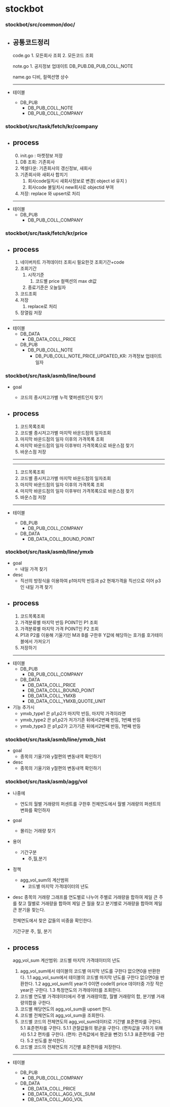 # stockbot

### stockbot/src/common/doc/ 
   + 공통코드정리
      ---
      code.go
         1. 모든회사 조회
         2. 모든코드 조회

      note.go
         1. 공지정보 업데이트
            DB_PUB.DB_PUB_COLL_NOTE
      
      name.go
         디비, 컬렉션명 상수

      ---
   + 테이블
     + DB_PUB
        + DB_PUB_COLL_NOTE
        + DB_PUB_COLL_COMPANY


### stockbot/src/task/fetch/kr/company   
   + process
      ---
      0. init.go : 마켓정보 저장
      1. DB 조회: 기존회사
      2. 엑셀다운: 기존회사의 갱신정보, 새회사
      3. 기존회사와 새회사 합치기
         1. 회사code일치시 새회사정보로 변경( object id 유지 ) 
         2. 회사code 불일치시 new회사로 objectid 부여 
      4. 저장: replace 와 upsert로 처리
      ---
   + 테이블
     + DB_PUB
        + DB_PUB_COLL_COMPANY

### stockbot/src/task/fetch/kr/price   
   + process
      ---
      1. 네이버차트 가격데이터 조회시 필요한것 조회기간+code
      2. 조회기간
         1. 시작기준
            1. 코드별 price 컬렉션의 max dt값
         2. 종료기준은 오늘일자
      3. 코드조회
      4. 저장
         1. replace로 처리
      5. 장열림 저장
      ---
   + 테이블
     + DB_DATA
        + DB_DATA_COLL_PRICE
      + DB_PUB
        + DB_PUB_COLL_NOTE
          + DB_PUB_COLL_NOTE_PRICE_UPDATED_KR: 가격정보 업데이트 일자


### stockbot/src/task/asmb/line/bound 
   + goal
     + 코드의 종시저고가별 누적 몇퍼센트인지 찾기
   + process
      ---
      1. 코드목록조회
      2. 코드별 종시저고가별 마지막 바운드점의 일자조회
      3. 마지막 바운드점의 일자 이후의 가격목록 조회
      4. 마지막 바운드점의 일자 이후부터 가격목록으로 바운스점 찾기
      5. 바운스점 저장 
     
      ---
      ---
      1. 코드목록조회
      2. 코드별 종시저고가별 마지막 바운드점의 일자조회
      3. 마지막 바운드점의 일자 이후의 가격목록 조회
      4. 마지막 바운드점의 일자 이후부터 가격목록으로 바운스점 찾기
      5. 바운스점 저장 
     
      ---      
   + 테이블
     + DB_PUB
        + DB_PUB_COLL_COMPANY
      + DB_DATA
        + DB_DATA_COLL_BOUND_POINT


### stockbot/src/task/asmb/line/ymxb 
   + goal
     + 내일 가격 찾기
   + desc  
     + 직선의 방정식을 이용하여 p1마지막 반등과 p2 현재가격을 직선으로 이어 p3인 내일 가격 찾기
   + process
      ---
      1. 코드목록조회
      2. 가격분류별 마지막 반등 POINT인 P1 조회
      3. 가격분류별 마지막 가격 POINT인 P2 조회
      4. P1과 P2를 이용해 기울기인 M과 B를 구한후 Y값에 해당하는 호가를 호가테이블에서 가져오기
      5. 저장하기
      ---      
   + 테이블
     + DB_PUB
        + DB_PUB_COLL_COMPANY
      + DB_DATA
        + DB_DATA_COLL_PRICE
        + DB_DATA_COLL_BOUND_POINT
        + DB_DATA_COLL_YMXB
        + DB_DATA_COLL_YMXB_QUOTE_UNIT
   + 기능 추가시
     + ymxb_type1 은 p1,p2가 마지막 반등, 마지막 가격이라면
     + ymxb_type2 은 p1,p2가 저가기존 뒤에서2번째 반등, 1번째 반등
     + ymxb_type3 은 p1,p2가 고가기존 뒤에서2번째 반등, 1번째 반등

### stockbot/src/task/asmb/line/ymxb_hist 
   + goal
     + 종목의 기울기와 y절편의 변동내역 확인하기
   + desc  
     + 종목의 기울기와 y절편의 변동내역 확인하기

### stockbot/src/task/asmb/agg/vol 
   + 나중에
     + 연도의 월별 거래량의 퍼센트를 구한후 전체연도에서 월별 거래량의 퍼센트의 변화를 확인하자
   + goal
     + 몰리는 거래량 찾기
   + 용어
     + 기간구분
       + 주,월,분기
   + 정책
     + agg_vol_sum의 계산범위
         + 코드별 마지막 가격데이터의 년도
   + desc
      종목의 거래량 그래프를 연도별로 나누어 
      주별로 거래량을 합하여 제일 큰 주를 찾고
      월별로 거래량을 합하여 제일 큰 월을 찾고
      분기별로 거래량을 합하여 제일 큰 분기을 찾는다.

      전체연도에서 찾은 값들의 비중을 확인한다.
      

      기간구분 주, 월, 분기
   + process
      ---
      agg_vol_sum 계산범위:  코드별 마지막 가격데이터의 년도
      1. agg_vol_sum에서 테이블의 코드별 마지막 년도를 구한다 없으면0을 반환한다.
         1.1 agg_vol_sum에서 테이블의 코드별 마지막 년도를 구한다 없으면0을 반환한다.
         1.2 agg_vol_sum의 year가 0이면 code의 price 데이터중 가장 작은 year은 구한다.
         1.3 특정연도의 가격테이터를 조회한다.
      2. 코드별 연도별 가격데이터에서 주별 거래량의합, 월별 거래량의 합, 분기별 거래량의합을 구한다.
      3. 코드별 해당연도의 agg_vol_sum을 upsert 한다.
      4. 코드별 전체연도의 agg_vol_sum을 조회한다.
      5. 코드별 코드의 전체연도의 agg_vol_sum데이터로 기간별 표준편차를 구한다.
         5.1 표준편차를 구한다.
            5.1.1 관찰값들의 평균을 구한다. (편차값을 구하기 위해서)
            5.1.2 편차를 구한다. (편차: 관측값에서 평균을 뺀것)
            5.1.3 표준편차를 구한다.
         5.2 빈도를 분석한다.
      6. 코드별 코드의 전체연도의 기간별 표준편차를 저장한다.

        
      ---      
   + 테이블
     + DB_PUB
        + DB_PUB_COLL_COMPANY
      + DB_DATA
        + DB_DATA_COLL_PRICE
        + DB_DATA_COLL_AGG_VOL_SUM
        + DB_DATA_COLL_AGG_VOL
